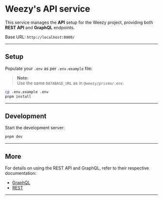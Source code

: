 # Weezy's API service

This service manages the **API** setup for the Weezy project, providing both **REST API** and **GraphQL** endpoints.

Base URL: `http://localhost:8000/`

---

## Setup

Populate your `.env` as per `.env.example` file:

> **Note:**  
> Use the same `DATABASE_URL` as in `@weezy/prisma/.env`.

```bash
cp .env.example .env
pnpm install
```
---

## Development

Start the development server:

```bash
pnpm dev
```
---

## More

For details on using the REST API and GraphQL, refer to their respective documentation:

- [GraphQL](graphql/README.md)
- [REST](rest/README.md)

---